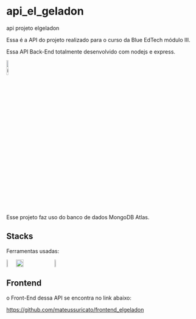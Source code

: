 # api_el_geladon
 api projeto elgeladon

Essa é a API do projeto realizado para o curso da Blue EdTech módulo III.

Essa API Back-End totalmente desenvolvido com nodejs e express.

<a href="https://projeto-react-loja-iphone.vercel.app/" target="_blank"><img style="width:10%" src="https://www.4x-treme.com/wp-content/uploads/2022/01/7658037-removebg-preview.png" alt="ícone pokedex"></a>

Esse projeto faz uso do banco de dados MongoDB Atlas.

## Stacks
Ferramentas usadas:
<div style="display:flex">
<img style="width:5%" src="https://walde.co/wp-content/uploads/2016/09/nodejs_logo.png"/>
<img style="width:20%" src="https://i.imgur.com/CYBUWPD.png"/>
 <img style="width:5%" src="https://discover.strongdm.com/hs-fs/hubfs/Technology%20Images/mongodb-atlas.png?width=200&height=200&name=mongodb-atlas.png"/>
</div>

## Frontend

o Front-End dessa API se encontra no link abaixo:

https://github.com/mateussuricato/frontend_elgeladon
